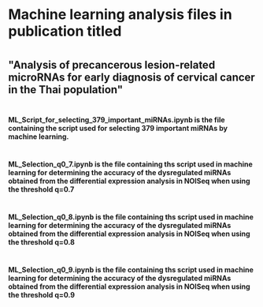 # Machine learning analysis files in publication titled
#
## "Analysis of precancerous lesion-related microRNAs for early diagnosis of cervical cancer in the Thai population"
#
#
#### ML_Script_for_selecting_379_important_miRNAs.ipynb is the file containing the script used for selecting 379 important miRNAs by machine learning.
#
#### ML_Selection_q0_7.ipynb is the file containing ths script used in machine learning for determining the accuracy of the dysregulated miRNAs obtained from the differential expression analysis in NOISeq when using the threshold q=0.7
#
#### ML_Selection_q0_8.ipynb is the file containing ths script used in machine learning for determining the accuracy of the dysregulated miRNAs obtained from the differential expression analysis in NOISeq when using the threshold q=0.8
#
#### ML_Selection_q0_9.ipynb is the file containing ths script used in machine learning for determining the accuracy of the dysregulated miRNAs obtained from the differential expression analysis in NOISeq when using the threshold q=0.9

